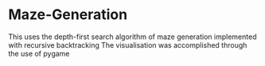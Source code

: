 # Maze-Generation
This uses the depth-first search algorithm of maze generation implemented with recursive backtracking
The visualisation was accomplished through the use of pygame
